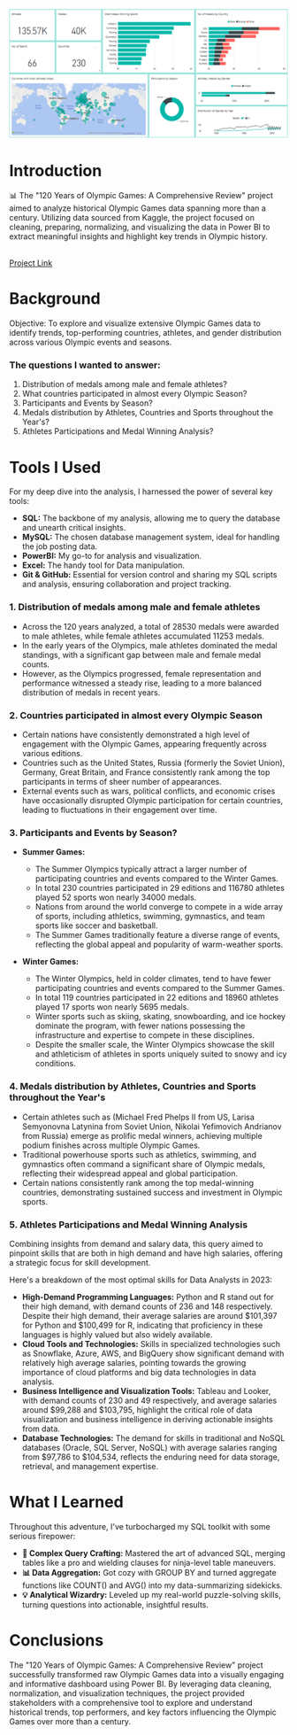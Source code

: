 <img src="https://github.com/Shahid-Malik4/120-years-of-olympics/blob/main/pbi-olympics.png" alt="Dashboard Image">

# Introduction
📊 The "120 Years of Olympic Games: A Comprehensive Review" project aimed to analyze historical Olympic Games data spanning more than a century. Utilizing data sourced from Kaggle, the project focused on cleaning, preparing, normalizing, and visualizing the data in Power BI to extract meaningful insights and highlight key trends in Olympic history.

<br>
<a href="https://shahidmalik.vercel.app/project/120-years-of-olympic-games">Project Link</a>
<br>

# Background
Objective: To explore and visualize extensive Olympic Games data to identify trends, top-performing countries, athletes, and gender distribution across various Olympic events and seasons.


### The questions I wanted to answer:

1. Distribution of medals among male and female athletes?
2. What countries participated in almost every Olympic Season?
3. Participants and Events by Season?
4. Medals distribution by Athletes, Countries and Sports throughout the Year's?
5. Athletes Participations and Medal Winning Analysis?


# Tools I Used
For my deep dive into the analysis, I harnessed the power of several key tools:

- **SQL:** The backbone of my analysis, allowing me to query the database and unearth critical insights.
- **MySQL:** The chosen database management system, ideal for handling the job posting data.
- **PowerBI:** My go-to for analysis and visualization.
- **Excel:** The handy tool for Data manipulation.
- **Git & GitHub:** Essential for version control and sharing my SQL scripts and analysis, ensuring collaboration and project tracking.

### 1. Distribution of medals among male and female athletes
- Across the 120 years analyzed, a total of 28530 medals were awarded to male athletes, while female athletes accumulated 11253 medals.
- In the early years of the Olympics, male athletes dominated the medal standings, with a significant gap between male and female medal counts.
- However, as the Olympics progressed, female representation and performance witnessed a steady rise, leading to a more balanced distribution of medals in recent years.


### 2. Countries participated in almost every Olympic Season
- Certain nations have consistently demonstrated a high level of engagement with the Olympic Games, appearing frequently across various editions.
- Countries such as the United States, Russia (formerly the Soviet Union), Germany, Great Britain, and France consistently rank among the top participants in terms of sheer number of appearances.
- External events such as wars, political conflicts, and economic crises have occasionally disrupted Olympic participation for certain countries, leading to fluctuations in their engagement over time.


### 3. Participants and Events by Season?

- **Summer Games:**
   - The Summer Olympics typically attract a larger number of participating countries and events compared to the Winter Games.
   - In total 230 countries participated in 29 editions and 116780 athletes played 52 sports won nearly 34000 medals.
   - Nations from around the world converge to compete in a wide array of sports, including athletics, swimming, gymnastics, and team sports like soccer and basketball.
   - The Summer Games traditionally feature a diverse range of events, reflecting the global appeal and popularity of warm-weather sports.

- **Winter Games:**
    - The Winter Olympics, held in colder climates, tend to have fewer participating countries and events compared to the Summer Games.
    - In total 119 countries participated in 22 editions and 18960 athletes played 17 sports won nearly 5695 medals.
    - Winter sports such as skiing, skating, snowboarding, and ice hockey dominate the program, with fewer nations possessing the infrastructure and expertise to compete in 
     these disciplines.
    - Despite the smaller scale, the Winter Olympics showcase the skill and athleticism of athletes in sports uniquely suited to snowy and icy conditions.


### 4. Medals distribution by Athletes, Countries and Sports throughout the Year's

- Certain athletes such as (Michael Fred Phelps II from US, Larisa Semyonovna Latynina from Soviet Union, Nikolai Yefimovich Andrianov from Russia) emerge as prolific medal winners, achieving multiple podium finishes across multiple Olympic Games.
- Traditional powerhouse sports such as athletics, swimming, and gymnastics often command a significant share of Olympic medals, reflecting their widespread appeal and global participation.
- Certain nations consistently rank among the top medal-winning countries, demonstrating sustained success and investment in Olympic sports.


### 5. Athletes Participations and Medal Winning Analysis

Combining insights from demand and salary data, this query aimed to pinpoint skills that are both in high demand and have high salaries, offering a strategic focus for skill development.

Here's a breakdown of the most optimal skills for Data Analysts in 2023: 
- **High-Demand Programming Languages:** Python and R stand out for their high demand, with demand counts of 236 and 148 respectively. Despite their high demand, their average salaries are around $101,397 for Python and $100,499 for R, indicating that proficiency in these languages is highly valued but also widely available.
- **Cloud Tools and Technologies:** Skills in specialized technologies such as Snowflake, Azure, AWS, and BigQuery show significant demand with relatively high average salaries, pointing towards the growing importance of cloud platforms and big data technologies in data analysis.
- **Business Intelligence and Visualization Tools:** Tableau and Looker, with demand counts of 230 and 49 respectively, and average salaries around $99,288 and $103,795, highlight the critical role of data visualization and business intelligence in deriving actionable insights from data.
- **Database Technologies:** The demand for skills in traditional and NoSQL databases (Oracle, SQL Server, NoSQL) with average salaries ranging from $97,786 to $104,534, reflects the enduring need for data storage, retrieval, and management expertise.

# What I Learned

Throughout this adventure, I've turbocharged my SQL toolkit with some serious firepower:

- **🧩 Complex Query Crafting:** Mastered the art of advanced SQL, merging tables like a pro and wielding clauses for ninja-level table maneuvers.
- **📊 Data Aggregation:** Got cozy with GROUP BY and turned aggregate functions like COUNT() and AVG() into my data-summarizing sidekicks.
- **💡 Analytical Wizardry:** Leveled up my real-world puzzle-solving skills, turning questions into actionable, insightful results.

# Conclusions

The "120 Years of Olympic Games: A Comprehensive Review" project successfully transformed raw Olympic Games data into a visually engaging and informative dashboard using Power BI. By leveraging data cleaning, normalization, and visualization techniques, the project provided stakeholders with a comprehensive tool to explore and understand historical trends, top performers, and key factors influencing the Olympic Games over more than a century.
